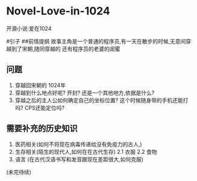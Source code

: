 # Novel-Love-in-1024
开源小说:爱在1024

#引子
##前情提纲
故事主角是一个普通的程序员,有一天在散步的时候,无意间穿越到了宋朝,随同穿越的
还有程序员的老婆的闺蜜

## 问题
1) 穿越回宋朝的 1024年
2) 穿越到什么地点好呢? 开封? 还是一个其他地方,依据是什么?
3) 穿越之后的主人公如何确定自己的坐标位置? 
   这个时候随身带的手机还能打吗? CPS还能定位吗?

## 需要补充的历史知识
 1.  医药相关(如何不将现在病毒传递给没有免疫力的古人,)
 2. 生存相关(陌生的现代人,如何在在古代生存)
    2.1 衣服
    2.2 食物
  3. 语言 (在古代汉语书写和发音跟现在差距很大,如何克服)
  
(未完待续)


